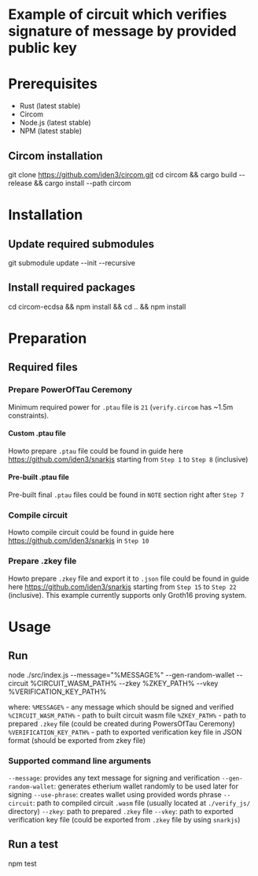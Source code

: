 # Example of circuit which verifies signature of message by provided public key

# Prerequisites

- Rust (latest stable)
- Circom
- Node.js (latest stable)
- NPM (latest stable)

## Circom installation

git clone https://github.com/iden3/circom.git
cd circom && cargo build --release && cargo install --path circom

# Installation

## Update required submodules
git submodule update --init --recursive

## Install required packages
cd circom-ecdsa && npm install && cd .. && npm install

# Preparation

## Required files

### Prepare PowerOfTau Ceremony

Minimum required power for `.ptau` file is `21` (`verify.circom` has ~1.5m constraints).

#### Custom .ptau file

Howto prepare `.ptau` file could be found in guide here <https://github.com/iden3/snarkjs> starting from `Step 1` to `Step 8` (inclusive)

#### Pre-built .ptau file

Pre-built final `.ptau` files could be found in `NOTE` section right after `Step 7`

### Compile circuit

Howto compile circuit could be found in guide here <https://github.com/iden3/snarkjs> in `Step 10`

### Prepare .zkey file

Howto prepare `.zkey` file and export it to `.json` file could be found in guide here <https://github.com/iden3/snarkjs> starting from `Step 15` to `Step 22` (inclusive).
This example currently supports only Groth16 proving system.

# Usage

## Run

node ./src/index.js --message="%MESSAGE%" --gen-random-wallet --circuit %CIRCUIT_WASM_PATH% --zkey %ZKEY_PATH% --vkey %VERIFICATION_KEY_PATH%

where:
`%MESSAGE%` - any message which should be signed and verified
`%CIRCUIT_WASM_PATH%` - path to built circuit wasm file
`%ZKEY_PATH%` - path to prepared `.zkey` file (could be created during PowersOfTau Ceremony)
`%VERIFICATION_KEY_PATH%` - path to exported verification key file in JSON format (should be exported from zkey file)

### Supported command line arguments

`--message`: provides any text message for signing and verification
`--gen-random-wallet`: generates etherium wallet randomly to be used later for signing
`--use-phrase`: creates wallet using provided words phrase
`--circuit`: path to compiled circuit `.wasm` file (usually located at `./verify_js/` directory)
`--zkey`: path to prepared `.zkey` file
`--vkey`: path to exported verification key file (could be exported from `.zkey` file by using `snarkjs`)

## Run a test

npm test
